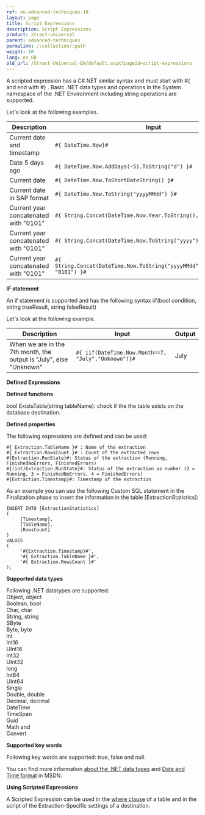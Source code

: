 ```yaml
---
ref: xu-advanced-techniques-10
layout: page
title: Script Expressions
description: Script Expressions
product: xtract-universal
parent: advanced-techniques
permalink: /:collection/:path
weight: 10
lang: en_GB
old_url: /Xtract-Universal-EN/default.aspx?pageid=script-expressions
---
```


A scripted expression has a C#.NET similar syntax and must start with #{ and end with #} .
Basic .NET data types and operations in the System namespace of the .NET Environment including string operations are supported. 

Let's look at the following examples. 

| Description                           | Input                                                                         | Output              |
|---------------------------------------|-------------------------------------------------------------------------------|---------------------|
| Current date and timestamp            | ```#{ DateTime.Now}#```                                                             | 23.07.2013 10:17:37 |
| Date 5 days ago                       | ```#{ DateTime.Now.AddDays(-5).ToString("d") }#```                                  | 18.07.2013          |
| Current date                          | ```#{ DateTime.Now.ToShortDateString() }#```                                        | 23.07.2013          |
| Current date in SAP format            | ```#{ DateTime.Now.ToString("yyyyMMdd") }#```                                       | 20130723            |
| Current year concatenated with "0101" | ```#{ String.Concat(DateTime.Now.Year.ToString(), "0101") }#```                     | 20130101            |
| Current year concatenated with "0101" | ```#{ String.Concat(DateTime.Now.ToString("yyyy"), "0101") }#```                    | 20130101            |
| Current year concatenated with "0101" | ```#{ String.Concat(DateTime.Now.ToString("yyyyMMdd").Substring(0,4), "0101") }#``` | 20130101            |

**IF statement** 

An if statement is supported and has the following syntax iif(bool condition, string trueResult, string falseResult)  

Let's look at the following example. 

| Description                                                        | Input                                             | Output |
|--------------------------------------------------------------------|---------------------------------------------------|--------|
| When we are in the 7th month, the output is "July", else "Unknown" | ```#{ iif(DateTime.Now.Month==7, "July","Unknown")}#``` | July   |

**Defined Expressions** 

**Defined functions**

bool ExistsTable(string tableName): check if the the table exists on the database destination. 

**Defined properties** 

The following expressions are defined and can be used: 
```
#{ Extraction.TableName }# : Name of the extraction
#{ Extraction.RowsCount }# : Count of the extracted rows
#{Extraction.RunState}#: Status of the extraction (Running, FinishedNoErrors, FinishedErrors)
#{(int)Extraction.RunState}#: Status of the extraction as number (2 = Running, 3 = FinishedNoErrors, 4 = FinishedErrors)
#{Extraction.Timestamp}#: Timestamp of the extraction 
```

As an example you can use the following Custom SQL statement in the Finalization phase to insert the information in the table [ExtractionStatistics]: 

```
INSERT INTO [ExtractionStatistics]
(
     [Timestamp],
     [TableName],
     [RowsCount]
)
VALUES
(
     '#{Extraction.Timestamp}#',
     '#{ Extraction.TableName }#',
     '#{ Extraction.RowsCount }#'
);
```


**Supported data types**

Following .NET datatypes are supported:<br>
Object, object<br>
Boolean, bool<br>
Char, char<br>
String, string<br>
SByte<br>
Byte, byte<br>
int<br>
Int16<br>
UInt16<br>
Int32<br>
UInt32<br>
long<br>
Int64<br>
UInt64<br>
Single<br>
Double, double<br>
Decimal, decimal<br>
DateTime<br>
TimeSpan<br>
Guid<br>
Math and<br>
Convert<br>

**Supported key words** 

Following key words are supported: 
true, false and null.

You can find more information [about the .NET data types](http://msdn.microsoft.com/en-us/library/System%28v=vs.90%29.aspx) and [Date and Time format](https://docs.microsoft.com/en-us/dotnet/standard/base-types/custom-date-and-time-format-strings) in MSDN.


**Using Scripted Expressions**

A Scripted Expression can be used in the [where clause](../getting-started-table/where-clause) of a table and in the script of the Extraction-Specific settings of a destination.